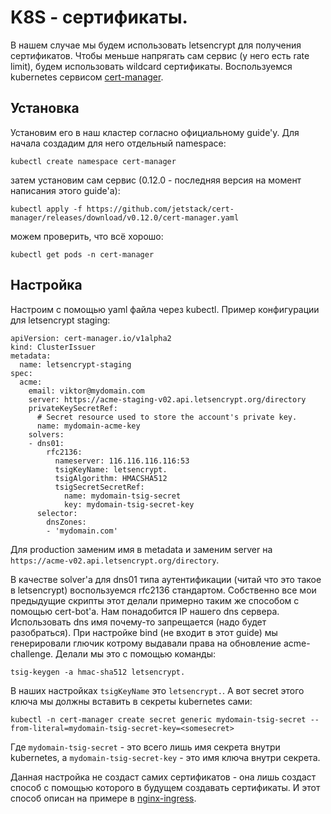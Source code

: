 # K8S - сертификаты.

В нашем случае мы будем использовать letsencrypt для получения сертификатов. Чтобы меньше напрягать сам сервис (у него есть rate limit), будем использовать wildcard сертификаты. Воспользуемся kubernetes сервисом [cert-manager](https://cert-manager.io).

## Установка

Установим его в наш кластер согласно официальному guide'у. Для начала создадим для него отдельный namespace:

`kubectl create namespace cert-manager`

затем установим сам сервис (0.12.0 - последняя версия на момент написания этого guide'а):

`kubectl apply -f https://github.com/jetstack/cert-manager/releases/download/v0.12.0/cert-manager.yaml`

можем проверить, что всё хорошо:

`kubectl get pods -n cert-manager`

## Настройка

Настроим с помощью yaml файла через kubectl. Пример конфигурации для letsencrypt staging:

```
apiVersion: cert-manager.io/v1alpha2
kind: ClusterIssuer
metadata:
  name: letsencrypt-staging
spec:
  acme:
    email: viktor@mydomain.com
    server: https://acme-staging-v02.api.letsencrypt.org/directory
    privateKeySecretRef:
      # Secret resource used to store the account's private key.
      name: mydomain-acme-key
    solvers:
    - dns01:
        rfc2136:
          nameserver: 116.116.116.116:53
          tsigKeyName: letsencrypt.
          tsigAlgorithm: HMACSHA512
          tsigSecretSecretRef:
            name: mydomain-tsig-secret
            key: mydomain-tsig-secret-key
      selector:
        dnsZones:
        - 'mydomain.com'
```

Для production заменим имя в metadata и заменим server на `https://acme-v02.api.letsencrypt.org/directory`.

В качестве solver'а для dns01 типа аутентификации (читай что это такое в letsencrypt) воспользуемся rfc2136 стандартом.
Собственно все мои предыдущие скрипты этот делали примерно таким же способом с помощью cert-bot'а.
Нам понадобится IP нашего dns сервера. Использовать dns имя почему-то запрещается (надо будет разобраться).
При настройке bind (не входит в этот guide) мы генерировали глючик котрому выдавали права на обновление acme-challenge.
Делали мы это с помощью команды:

`tsig-keygen -a hmac-sha512 letsencrypt.`

В наших настройках `tsigKeyName` это `letsencrypt.`. А вот secret этого ключа мы должны вставить в секреты kubernetes сами:

`kubectl -n cert-manager create secret generic mydomain-tsig-secret --from-literal=mydomain-tsig-secret-key=<somesecret>`

Где `mydomain-tsig-secret` - это всего лишь имя секрета внутри kubernetes, а `mydomain-tsig-secret-key` - это имя ключа внутри секрета.

Данная настройка не создаст самих сертификатов - она лишь создаст способ с помощью которого в будущем создавать сертификаты.
И этот способ описан на примере в [nginx-ingress](nginx-ingress.md).
